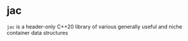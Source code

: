 # jac
`jac` is a header-only C++20 library of various generally useful
and niche container data structures
